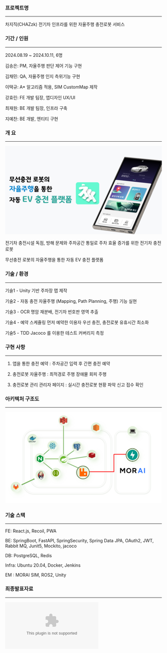 ### 프로젝트명
---
차지직(CHAZzk)
전기차 인프라를 위한 자율주행 충전로봇 서비스

### 기간 / 인원
---
2024.08.19 ~ 2024.10.11, 6명

김송은: PM, 자율주행 판단 제어 기능 구현

김채민: QA, 자율주행 인지 측위기능 구현

이택규: A* 알고리즘 적용, SIM CustomMap 제작

강효린: FE 개발 팀장, 앱디자인 UX/UI 

최재원: BE 개발 팀장, 인프라 구축

지예찬: BE 개발, 엔티티 구현

### 개       요
---
![차지직_서비스개요.png](./exec/차지직_서비스개요.png)

전기차 충전시설 독점, 방해 문제와 주차공간 통일로 주차 효율 증가를 위한 전기차 충전로봇

무선충전 로봇의 자율주행을 통한 자동 EV 충전 플랫폼

### 기술 / 환경
---

기술1 - Unity 기반 주차장 맵 제작

기술2 - 자동 충전
자율주행 (Mapping, Path Planning, 주행) 기능 실현

기술3 - OCR
명암 재분배, 전기차 번호판 영역 추출

기술4 - 예약 스케쥴링
먼저 예약한 이용자 우선 충전, 충전로봇 유휴시간 최소화

기술5 - TDD
Jacoco 를 이용한 테스트 커버리지 측정


### 구현   사항
---

1. 앱을 통한 충전 예약 : 주차공간 입력 후 간편 충전 예약

2. 충전로봇 자율주행 : 최적경로 주행 장애물 회피 주행

3. 충전로봇 관리 관리자 페이지 : 실시간 충전로봇 현황 파악 신고 접수 확인


### 아키텍처 구조도
---
![아키텍처.PNG](./exec/아키텍처.PNG)

### 기술   스택
---
FE: React.js, Recoil, PWA

BE: SpringBoot, FastAPI, SpringSecurity, Spring Data JPA, OAuth2, JWT, Rabbit MQ, Junit5, Mockito, jacoco 

DB: PostgreSQL, Redis 

Infra: Ubuntu 20.04, Docker, Jenkins

EM : MORAI SIM, ROS2, Unity


### 최종발표자료
---
![특화_C208_최종발표자료.pptx](./exec/특화_C208_최종발표자료.pptx)

